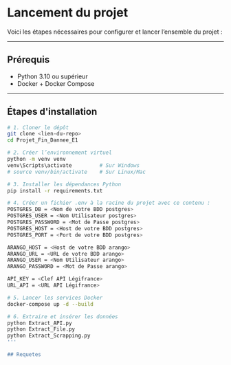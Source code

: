# Lancement du projet

Voici les étapes nécessaires pour configurer et lancer l’ensemble du projet :

---

## Prérequis

- Python 3.10 ou supérieur
- Docker + Docker Compose

---

## Étapes d'installation

```bash
# 1. Cloner le dépôt
git clone <lien-du-repo>
cd Projet_Fin_Dannee_E1

# 2. Créer l’environnement virtuel
python -m venv venv
venv\Scripts\activate         # Sur Windows
# source venv/bin/activate    # Sur Linux/Mac

# 3. Installer les dépendances Python
pip install -r requirements.txt

# 4. Créer un fichier .env à la racine du projet avec ce contenu :
POSTGRES_DB = <Nom de votre BDD postgres>
POSTGRES_USER = <Nom Utilisateur postgres>
POSTGRES_PASSWORD = <Mot de Passe postgres>
POSTGRES_HOST = <Host de votre BDD postgres>
POSTGRES_PORT = <Port de votre BDD postgres>

ARANGO_HOST = <Host de votre BDD arango>
ARANGO_URL = <URL de votre BDD arango>
ARANGO_USER = <Nom Utilisateur arango>
ARANGO_PASSWORD = <Mot de Passe arango>

API_KEY = <Clef API Légifrance>
URL_API = <URL API Légifrance>

# 5. Lancer les services Docker
docker-compose up -d --build

# 6. Extraire et insérer les données
python Extract_API.py
python Extract_File.py
python Extract_Scrapping.py
'''

## Requetes
